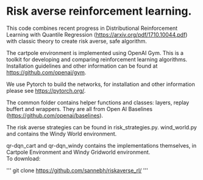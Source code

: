 # Risk averse reinforcement learning. 

This code combines recent progress in Distributional Reinforcement Learning with Quantile Regression (https://arxiv.org/pdf/1710.10044.pdf) with classic theory to create risk averse, safe algorithm.

The cartpole environment is implemented using OpenAI Gym. This is a toolkit for developing and comparing reinforcement learning algorithms. Installation guidelines and other information can be found at https://github.com/openai/gym. 

We use Pytorch to build the networks, for installation and other information please see https://pytorch.org/. 

The common folder contains helper functions and classes: layers, replay buffert and wrappers. They are all from Open AI Baselines (https://github.com/openai/baselines). 

The risk averse strategies can be found in risk_strategies.py. wind_world.py and contains the Windy World environment. 

qr-dqn_cart and qr-dqn_windy contains the implementations themselves, in Cartpole Environment and Windy Gridworld environment.  
To download:

'''
git clone https://github.com/sannebh/riskaverse_rl/
'''
